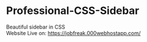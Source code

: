 # Professional-CSS-Sidebar
Beautiful sidebar in CSS <br />
Website Live on: https://jobfreak.000webhostapp.com/
